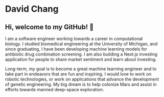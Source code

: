 # David Chang

## Hi, welcome to my GitHub! 👋

I am a software engineer working towards a career in computational biology. I studied biomedical engineering at the University of Michigan, and since graduating, I have been developing machine learning models for antibiotic drug combination screening. I am also building a Next.js investing application for people to share market sentiment and learn about investing.

Long-term, my goal is to become a great machine learning engineer and to take part in endeavors that are fun and inspiring. I would love to work on robotic technologies, or work on applications that advance the development of genetic engineering. My big dream is to help colonize Mars and assist in efforts towards manned deep-space exploration.
